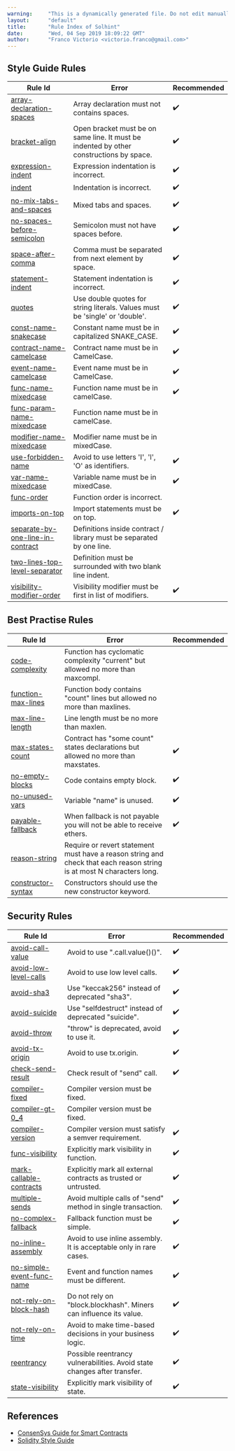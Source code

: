 ```yaml
---
warning:     "This is a dynamically generated file. Do not edit manually."
layout:      "default"
title:       "Rule Index of Solhint"
date:        "Wed, 04 Sep 2019 18:09:22 GMT"
author:      "Franco Victorio <victorio.franco@gmail.com>"
---
```


## Style Guide Rules

| Rule Id                                                                                 | Error                                                                                   | Recommended |
| --------------------------------------------------------------------------------------- | --------------------------------------------------------------------------------------- | ----------- |
| [array-declaration-spaces](./rules/align/array-declaration-spaces.html)                 | Array declaration must not contains spaces.                                             | ✔️          |
| [bracket-align](./rules/align/bracket-align.html)                                       | Open bracket must be on same line. It must be indented by other constructions by space. | ✔️          |
| [expression-indent](./rules/align/expression-indent.html)                               | Expression indentation is incorrect.                                                    | ✔️          |
| [indent](./rules/align/indent.html)                                                     | Indentation is incorrect.                                                               | ✔️          |
| [no-mix-tabs-and-spaces](./rules/align/no-mix-tabs-and-spaces.html)                     | Mixed tabs and spaces.                                                                  | ✔️          |
| [no-spaces-before-semicolon](./rules/align/no-spaces-before-semicolon.html)             | Semicolon must not have spaces before.                                                  | ✔️          |
| [space-after-comma](./rules/align/space-after-comma.html)                               | Comma must be separated from next element by space.                                     | ✔️          |
| [statement-indent](./rules/align/statement-indent.html)                                 | Statement indentation is incorrect.                                                     | ✔️          |
| [quotes](./rules/miscellaneous/quotes.html)                                             | Use double quotes for string literals. Values must be 'single' or 'double'.             | ✔️          |
| [const-name-snakecase](./rules/naming/const-name-snakecase.html)                        | Constant name must be in capitalized SNAKE_CASE.                                        | ✔️          |
| [contract-name-camelcase](./rules/naming/contract-name-camelcase.html)                  | Contract name must be in CamelCase.                                                     | ✔️          |
| [event-name-camelcase](./rules/naming/event-name-camelcase.html)                        | Event name must be in CamelCase.                                                        | ✔️          |
| [func-name-mixedcase](./rules/naming/func-name-mixedcase.html)                          | Function name must be in camelCase.                                                     | ✔️          |
| [func-param-name-mixedcase](./rules/naming/func-param-name-mixedcase.html)              | Function name must be in camelCase.                                                     |             |
| [modifier-name-mixedcase](./rules/naming/modifier-name-mixedcase.html)                  | Modifier name must be in mixedCase.                                                     |             |
| [use-forbidden-name](./rules/naming/use-forbidden-name.html)                            | Avoid to use letters 'I', 'l', 'O' as identifiers.                                      | ✔️          |
| [var-name-mixedcase](./rules/naming/var-name-mixedcase.html)                            | Variable name must be in mixedCase.                                                     | ✔️          |
| [func-order](./rules/order/func-order.html)                                             | Function order is incorrect.                                                            |             |
| [imports-on-top](./rules/order/imports-on-top.html)                                     | Import statements must be on top.                                                       | ✔️          |
| [separate-by-one-line-in-contract](./rules/order/separate-by-one-line-in-contract.html) | Definitions inside contract / library must be separated by one line.                    |             |
| [two-lines-top-level-separator](./rules/order/two-lines-top-level-separator.html)       | Definition must be surrounded with two blank line indent.                               |             |
| [visibility-modifier-order](./rules/order/visibility-modifier-order.html)               | Visibility modifier must be first in list of modifiers.                                 | ✔️          |
        

## Best Practise Rules

| Rule Id                                                              | Error                                                                                                                 | Recommended |
| -------------------------------------------------------------------- | --------------------------------------------------------------------------------------------------------------------- | ----------- |
| [code-complexity](./rules/best-practises/code-complexity.html)       | Function has cyclomatic complexity "current" but allowed no more than maxcompl.                                       |             |
| [function-max-lines](./rules/best-practises/function-max-lines.html) | Function body contains "count" lines but allowed no more than maxlines.                                               |             |
| [max-line-length](./rules/best-practises/max-line-length.html)       | Line length must be no more than maxlen.                                                                              |             |
| [max-states-count](./rules/best-practises/max-states-count.html)     | Contract has "some count" states declarations but allowed no more than maxstates.                                     | ✔️          |
| [no-empty-blocks](./rules/best-practises/no-empty-blocks.html)       | Code contains empty block.                                                                                            | ✔️          |
| [no-unused-vars](./rules/best-practises/no-unused-vars.html)         | Variable "name" is unused.                                                                                            | ✔️          |
| [payable-fallback](./rules/best-practises/payable-fallback.html)     | When fallback is not payable you will not be able to receive ethers.                                                  | ✔️          |
| [reason-string](./rules/best-practises/reason-string.html)           | Require or revert statement must have a reason string and check that each reason string is at most N characters long. |             |
| [constructor-syntax](./rules/best-practises/constructor-syntax.html) | Constructors should use the new constructor keyword.                                                                  |             |
        

## Security Rules

| Rule Id                                                                      | Error                                                                    | Recommended |
| ---------------------------------------------------------------------------- | ------------------------------------------------------------------------ | ----------- |
| [avoid-call-value](./rules/security/avoid-call-value.html)                   | Avoid to use ".call.value()()".                                          | ✔️          |
| [avoid-low-level-calls](./rules/security/avoid-low-level-calls.html)         | Avoid to use low level calls.                                            | ✔️          |
| [avoid-sha3](./rules/security/avoid-sha3.html)                               | Use "keccak256" instead of deprecated "sha3".                            | ✔️          |
| [avoid-suicide](./rules/security/avoid-suicide.html)                         | Use "selfdestruct" instead of deprecated "suicide".                      | ✔️          |
| [avoid-throw](./rules/security/avoid-throw.html)                             | "throw" is deprecated, avoid to use it.                                  | ✔️          |
| [avoid-tx-origin](./rules/security/avoid-tx-origin.html)                     | Avoid to use tx.origin.                                                  | ✔️          |
| [check-send-result](./rules/security/check-send-result.html)                 | Check result of "send" call.                                             | ✔️          |
| [compiler-fixed](./rules/security/compiler-fixed.html)                       | Compiler version must be fixed.                                          |             |
| [compiler-gt-0_4](./rules/security/compiler-gt-0_4.html)                     | Compiler version must be fixed.                                          |             |
| [compiler-version](./rules/security/compiler-version.html)                   | Compiler version must satisfy a semver requirement.                      | ✔️          |
| [func-visibility](./rules/security/func-visibility.html)                     | Explicitly mark visibility in function.                                  | ✔️          |
| [mark-callable-contracts](./rules/security/mark-callable-contracts.html)     | Explicitly mark all external contracts as trusted or untrusted.          | ✔️          |
| [multiple-sends](./rules/security/multiple-sends.html)                       | Avoid multiple calls of "send" method in single transaction.             | ✔️          |
| [no-complex-fallback](./rules/security/no-complex-fallback.html)             | Fallback function must be simple.                                        | ✔️          |
| [no-inline-assembly](./rules/security/no-inline-assembly.html)               | Avoid to use inline assembly. It is acceptable only in rare cases.       | ✔️          |
| [no-simple-event-func-name](./rules/security/no-simple-event-func-name.html) | Event and function names must be different.                              | ✔️          |
| [not-rely-on-block-hash](./rules/security/not-rely-on-block-hash.html)       | Do not rely on "block.blockhash". Miners can influence its value.        | ✔️          |
| [not-rely-on-time](./rules/security/not-rely-on-time.html)                   | Avoid to make time-based decisions in your business logic.               | ✔️          |
| [reentrancy](./rules/security/reentrancy.html)                               | Possible reentrancy vulnerabilities. Avoid state changes after transfer. | ✔️          |
| [state-visibility](./rules/security/state-visibility.html)                   | Explicitly mark visibility of state.                                     | ✔️          |
        

## References

- [ConsenSys Guide for Smart Contracts](https://consensys.github.io/smart-contract-best-practices/recommendations/)
- [Solidity Style Guide](http://solidity.readthedocs.io/en/develop/style-guide.html)
